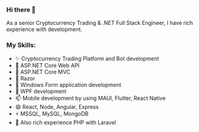 ### Hi there 👋

As a senior Cryptocurrency Trading & .NET Full Stack Engineer, I have rich experience with development.
### My Skills:

- ✨ Cryptocurrency Trading Platform and Bot development
- 🔭 ASP.NET Core Web API
- 🌱 ASP.NET Core MVC
- 👯 Razor
- 🤔 Windows Form application development
- 💬 WPF development
- 📫 Mobile development by using MAUI, Flutter, React Native
- 😄 React, Node, Angular, Express
- ⚡ MSSQL, MySQL, MongoDB
- 🙌 Also rich experience PHP with Laravel
